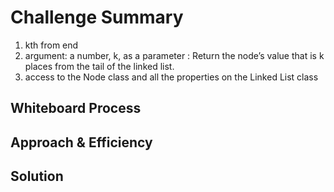 # Challenge Summary
<!-- Description of the challenge -->
1. kth from end
2. argument: a number, k, as a parameter : Return the node’s value that is k places from the tail of the linked list.
3.  access to the Node class and all the properties on the Linked List class

## Whiteboard Process
<!-- Embedded whiteboard image -->

## Approach & Efficiency
<!-- What approach did you take? Why? What is the Big O space/time for this approach? -->

## Solution
<!-- Show how to run your code, and examples of it in action -->
